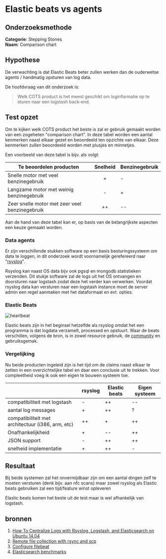 # Elastic beats vs agents

## Onderzoeksmethode

**Categorie**: Stepping Stones <br />
**Naam**: Comparison chart

## Hypothese

De verwachting is dat Elastic Beats beter zullen werken dan de ouderwetse agents / handmatig opsturen van log data.

De hoofdvraag van dit onderzoek is:
> Welk COTS product is het meest geschikt om loginformatie op te sturen naar een logstash back-end.

## Test opzet

Om te kijken welk COTS product het beste is zal er gebruik gemaakt worden van een zogeheten "comparison chart". In deze tabel worden een aantal kenmerken naast elkaar gezet en beoordeeld ten opzichte van elkaar. Deze kenmerken zullen beoordeeld worden met plusjes en minnetjes.

Een voorbeeld van deze tabel is bijv. als volgt:

| Te beoordelen producten                        | Snelheid | Benzinegebruik |
|------------------------------------------------|:--------:|----------------|
| Snelle motor met veel benzinegebruik           | +        | -              |
| Langzame motor met weinig benzinegebruik       | -        | +              |
| Zeer snelle motor met zeer veel benzinegebruik | ++       | --             |

Aan de hand van deze tabel kan er, op basis van de belangrijkste aspecten een keuze gemaakt worden.

### Data agents
Er zijn verschillende stukken software op een basis besturingssysteem om data te loggen, in dit onderzoek wordt voornamelijk gerefereerd naar "[rsyslog](http://www.rsyslog.com/)".

Rsyslog kan naast OS data bijv ook pgsql en mongodb statistieken verzenden. Dit stukje software zal de logs uit het OS ontvangen en doorsturen naar logstash zodat deze het verder kan verwerken. Voordat rsyslog data kan versturen naar een logstash instance moet de server admin een regel aanmaken met het dataformaat en evt. opties.

### Elastic Beats
![heartbeat](https://static-www.elastic.co/assets/blt4c84a68e1bf91a44/simple-heartbeat-dashboard.jpg?q=350)

Elastic beats zijn in het beginsel hetzelfde als rsyslog omdat het een programma is dat logdata verzamelt, processed en opstuurt. Waar de beats verschillen, volgens de bron, is in zowel resource gebruik, de [community](https://www.elastic.co/guide/en/beats/libbeat/current/community-beats.html) en gebruiksgemak.

### Vergelijking
Nu beide producten ingeleid zijn is het tijd om de claims naast elkaar te zetten in een overzichtelijke tabel en daar een conclusie uit te trekken. Voor compleetheid voeg ik ook een eigen te bouwen systeem toe.

|                                                   | rsyslog | Elastic beats | Eigen systeem |
|---------------------------------------------------|---------|---------------|---------------|
| compatibiliteit met logstash                      | -       | ++            | --            |
| aantal log messages                               | +       | ++            | ?             |
| compatibiliteit met architectuur (i386, arm, etc) | ++      | +             | ++            |
| Onafhankelijkheid                                 | +       | --            | ++            |
| JSON support                                      | -       | ++            | ++            |
| snelheid implementatie                            | +       | ++            | -             |

## Resultaat
Bij beide systemen zal het onvermijdbaar zijn om een aantal dingen zelf te moeten versturen (denk bijv. aan nfc scans) maar zowel rsyslog als Elastic beats gebruiken zal een tijd/feature winst opleveren

Elastic beats komen het beste uit de test maar is wel afhankelijk van logstash.

## bronnen
1. [How To Centralize Logs with Rsyslog, Logstash, and Elasticsearch on Ubuntu 14.04](https://www.elastic.co/blog/how-to-centralize-logs-with-rsyslog-logstash-and-elasticsearch-on-ubuntu-14-04)
2. [Remote file collection with rsync and scp](https://discuss.elastic.co/t/remote-file-collection-rsync-scp/54063)
3. [Configure filebeat](https://www.elastic.co/guide/en/beats/filebeat/current/filebeat-configuration.html)[](https://www.elastic.co/products/beats/heartbeat)
4. [Elasticsearch benchmarks](https://elasticsearch-benchmarks.elastic.co/index.html#tracks/logging/release)
